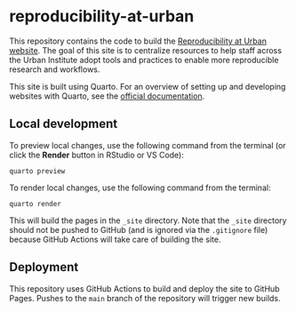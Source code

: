 # reproducibility-at-urban

This repository contains the code to build the [Reproducibility at Urban website](https://ui-research.github.io/reproducibility-at-urban). The goal of this site is to centralize resources to help staff across the Urban Institute adopt tools and practices to enable more reproducible research and workflows. 

This site is built using Quarto. For an overview of setting up and developing websites with Quarto, see the [official documentation](https://quarto.org/docs/websites/). 

## Local development 

To preview local changes, use the following command from the terminal (or click the **Render** button in RStudio or VS Code): 

```
quarto preview
```

To render local changes, use the following command from the terminal: 

```
quarto render 
```

This will build the pages in the `_site` directory. Note that the `_site` directory should not be pushed to GitHub (and is ignored via the `.gitignore` file) because GitHub Actions will take care of building the site. 

## Deployment 

This repository uses GitHub Actions to build and deploy the site to GitHub Pages. Pushes to the `main` branch of the repository will trigger new builds. 
